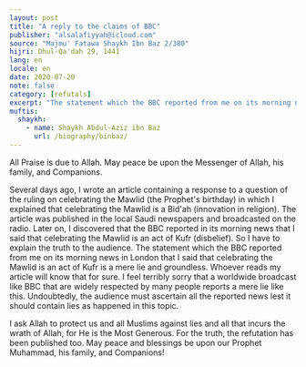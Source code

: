 ```yaml
---
layout: post
title: "A reply to the claims of BBC"
publisher: "alsalafiyyah@icloud.com"
source: "Majmu' Fatawa Shaykh Ibn Baz 2/380"
hijri: Dhul-Qa'dah 29, 1441
lang: en
locale: en
date: 2020-07-20
note: false
category: [refutals]
excerpt: "The statement which the BBC reported from me on its morning news in London that I said that celebrating the Mawlid is an act of Kufr is a mere lie and groundless."
muftis:
  shaykh: 
    - name: Shaykh Abdul-Aziz ibn Baz
      url: /biography/binbaz/
---
```


All Praise is due to Allah. May peace be upon the Messenger of Allah, his family, and Companions.

Several days ago, I wrote an article containing a response to a question of the ruling on celebrating the Mawlid (the Prophet's birthday) in which I explained that celebrating the Mawlid is a Bid'ah (innovation in religion). The article was published in the local Saudi newspapers and broadcasted on the radio. Later on, I discovered that the BBC reported in its morning news that I said that celebrating the Mawlid is an act of Kufr (disbelief). So I have to explain the truth to the audience. The statement which the BBC reported from me on its morning news in London that I said that celebrating the Mawlid is an act of Kufr is a mere lie and groundless. Whoever reads my article will know that for sure. I feel terribly sorry that a worldwide broadcast like BBC that are widely respected by many people reports a mere lie like this. Undoubtedly, the audience must ascertain all the reported news lest it should contain lies as happened in this topic.

I ask Allah to protect us and all Muslims against lies and all that incurs the wrath of Allah, for He is the Most Generous. For the truth, the refutation has been published too. May peace and blessings be upon our Prophet Muhammad, his family, and Companions!
